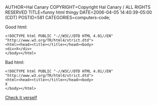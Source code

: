 AUTHOR=Hal Canary
COPYRIGHT=Copyright Hal Canary / ALL RIGHTS RESERVED
TITLE=funny html thingy
DATE=2006-04-05 14:40:39-05:00 (CDT)
POSTID=581
CATEGORIES=computers-code;

Good html:

    
    <!DOCTYPE html PUBLIC "-//W3C//DTD HTML 4.01//EN"
    "http://www.w3.org/TR/html4/strict.dtd">
    <html><head><title></title></head><body>
    <div>X</div>
    </body></html>

Bad html:

    
    <!DOCTYPE html PUBLIC "-//W3C//DTD HTML 4.01//EN"
    "http://www.w3.org/TR/html4/strict.dtd">
    <html><head><title></title></head><body>
    X
    </body></html>
    

[Check it yerself](http://validator.w3.org/)
